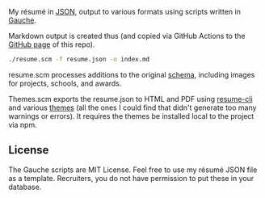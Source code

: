 My résumé in [JSON](https://jsonresume.org/), output to various formats using scripts written in [Gauche](https://practical-scheme.net/gauche/).

Markdown output is created thus (and copied via GitHub Actions to the [GitHub page](http://philipchu.com) of this repo).

```sh
./resume.scm -f resume.json -o index.md
```

resume.scm processes additions to the original [schema](https://github.com/jsonresume/resume-schema/issues), including images for projects, schools, and awards.

Themes.scm exports the resume.json to HTML and PDF using [resume-cli](https://github.com/jsonresume/resume-cli) and various [themes](https://jsonresume.org/themes/) (all the ones I could find that didn't generate too many warnings or errors). It requires the themes be installed local to the project via npm.

## License

The Gauche scripts are MIT License. Feel free to use my résumé JSON file as a template. Recruiters, you do not have permission to put these in your database.

